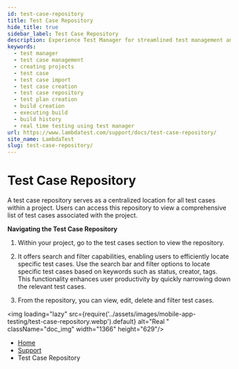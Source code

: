 ```yaml
---
id: test-case-repository
title: Test Case Repository
hide_title: true
sidebar_label: Test Case Repository
description: Experience Test Manager for streamlined test management and real-time testing. Elevate your testing efficiency with various features and insights.
keywords:
  - test manager
  - test case management 
  - creating projects
  - test case
  - test case import
  - test case creation
  - test case repository
  - test plan creation
  - build creation
  - executing build
  - build history
  - real time testing using test manager
url: https://www.lambdatest.com/support/docs/test-case-repository/
site_name: LambdaTest
slug: test-case-repository/
---
```


<script type="application/ld+json"
      dangerouslySetInnerHTML={{ __html: JSON.stringify({
       "@context": "https://schema.org",
        "@type": "BreadcrumbList",
        "itemListElement": [{
          "@type": "ListItem",
          "position": 1,
          "name": "LambdaTest",
          "item": "https://www.lambdatest.com"
        },{
          "@type": "ListItem",
          "position": 2,
          "name": "Support",
          "item": "https://www.lambdatest.com/support/docs/"
        },{
          "@type": "ListItem",
          "position": 3,
          "name": "Test Case Repository",
          "item": "https://www.lambdatest.com/support/docs/test-case-repository/"
        }]
      })
    }}
></script>

# Test Case Repository

A test case repository serves as a centralized location for all test cases within a project. Users can access this repository to view a comprehensive list of test cases associated with the project. 

**Navigating the Test Case Repository**

1. Within your project, go to the test cases section to view the repository.

2. It offers search and filter capabilities, enabling users to efficiently locate specific test cases. Use the search bar and filter options to locate specific test cases based on keywords such as status, creator, tags. This functionality enhances user productivity by quickly narrowing down the relevant test cases.

3. From the repository, you can view, edit, delete and filter test cases.

<img loading="lazy" src={require('../assets/images/mobile-app-testing/test-case-repository.webp').default} alt="Real "  className="doc_img" width="1366" height="629"/>




<nav aria-label="breadcrumbs">
  <ul className="breadcrumbs">
    <li className="breadcrumbs__item">
      <a className="breadcrumbs__link" href="https://www.lambdatest.com">
        Home
      </a>
    </li>
    <li className="breadcrumbs__item">
      <a className="breadcrumbs__link" target="_self" href="https://www.lambdatest.com/support/docs/">
        Support
      </a>
    </li>
    <li className="breadcrumbs__item breadcrumbs__item--active">
      <span className="breadcrumbs__link">
        Test Case Repository
      </span>
    </li>
  </ul>
</nav>